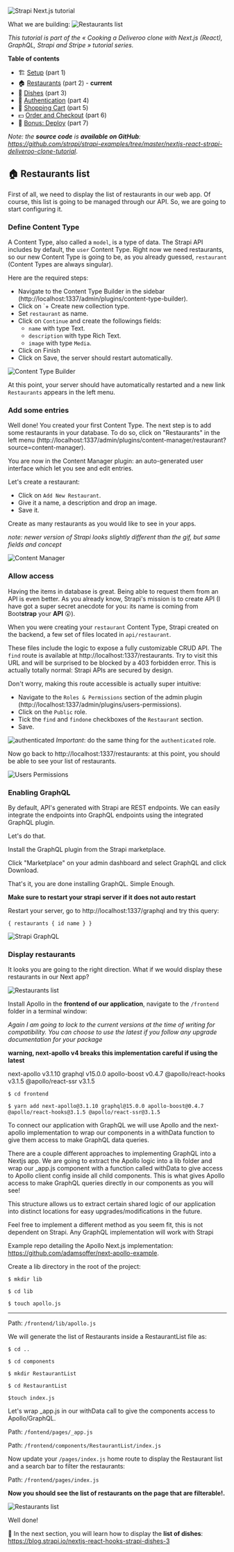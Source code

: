 ![Strapi Next.js tutorial](/content/images/2018/10/Article-Next---2.png)

What we are building:
![Restaurants list](/content/images/2018/10/ezgif.com-optimize--1-.gif)

_This tutorial is part of the « Cooking a Deliveroo clone with Next.js (React), GraphQL, Strapi and Stripe » tutorial series._

**Table of contents**

- 🏗️ [Setup](https://blog.strapi.io/nextjs-react-hooks-strapi-food-app-1) (part 1)
- 🏠 [Restaurants](https://blog.strapi.io/nextjs-react-hooks-strapi-restaurants-2) (part 2) - **current**
- 🍔 [Dishes](https://blog.strapi.io/nextjs-react-hooks-strapi-dishes-3) (part 3)
- 🔐 [Authentication](https://blog.strapi.io/nextjs-react-hooks-strapi-auth-4) (part 4)
- 🛒 [Shopping Cart](https://blog.strapi.io/nextjs-react-hooks-strapi-shopping-cart-5) (part 5)
- 💵 [Order and Checkout](https://blog.strapi.io/strapi-next-order-checkout) (part 6)
- 🚀 [Bonus: Deploy](https://blog.strapi.io/strapi-next-deploy) (part 7)

_Note: the **source code** is **available on GitHub**: https://github.com/strapi/strapi-examples/tree/master/nextjs-react-strapi-deliveroo-clone-tutorial_.

## 🏠 Restaurants list

First of all, we need to display the list of restaurants in our web app. Of course, this list is going to be managed through our API. So, we are going to start configuring it.

### Define Content Type

A Content Type, also called a `model`, is a type of data. The Strapi API includes by default, the `user` Content Type. Right now we need restaurants, so our new Content Type is going to be, as you already guessed, `restaurant` (Content Types are always singular).

Here are the required steps:

- Navigate to the Content Type Builder in the sidebar (http://localhost:1337/admin/plugins/content-type-builder).
- Click on `+ Create new collection type.
- Set `restaurant` as name.
- Click on `Continue` and create the followings fields:
  - `name` with type Text.
  - `description` with type Rich Text.
  - `image` with type `Media`.
- Click on Finish
- Click on Save, the server should restart automatically.

![Content Type Builder](/content/images/2020/04/ezgif.com-optimize--6-.gif)

At this point, your server should have automatically restarted and a new link `Restaurants` appears in the left menu.

### Add some entries

Well done! You created your first Content Type. The next step is to add some restaurants in your database. To do so, click on "Restaurants" in the left menu (http://localhost:1337/admin/plugins/content-manager/restaurant?source=content-manager).

You are now in the Content Manager plugin: an auto-generated user interface which let you see and edit entries.

Let's create a restaurant:

- Click on `Add New Restaurant`.
- Give it a name, a description and drop an image.
- Save it.

Create as many restaurants as you would like to see in your apps.

_note: newer version of Strapi looks slightly different than the gif, but same fields and concept_

![Content Manager](/content/images/2018/07/content-manager-restaurant.gif)

### Allow access

Having the items in database is great. Being able to request them from an API is even better. As you already know, Strapi's mission is to create API (I have got a super secret anecdote for you: its name is coming from Boot**strap** your **API** 😮).

When you were creating your `restaurant` Content Type, Strapi created on the backend, a few set of files located in `api/restaurant`.

These files include the logic to expose a fully customizable CRUD API. The `find` route is available at http://localhost:1337/restaurants. Try to visit this URL and will be surprised to be blocked by a 403 forbidden error. This is actually totally normal: Strapi APIs are secured by design.

Don't worry, making this route accessible is actually super intuitive:

- Navigate to the `Roles & Permissions` section of the admin plugin (http://localhost:1337/admin/plugins/users-permissions).
- Click on the `Public` role.
- Tick the `find` and `findone` checkboxes of the `Restaurant` section.
- Save.

![authenticated](/content/images/2020/04/Screen-Shot-2020-04-15-at-7.48.30-PM.png)
_Important_: do the same thing for the `authenticated` role.

Now go back to http://localhost:1337/restaurants: at this point, you should be able to see your list of restaurants.

![Users Permissions](/content/images/2018/07/users-permissions-restaurants-1.gif)

### Enabling GraphQL

By default, API's generated with Strapi are REST endpoints. We can easily integrate the endpoints into GraphQL endpoints using the integrated GraphQL plugin.

Let's do that.

Install the GraphQL plugin from the Strapi marketplace.

Click "Marketplace" on your admin dashboard and select GraphQL and click Download.

That's it, you are done installing GraphQL. Simple Enough.

**Make sure to restart your strapi server if it does not auto restart**

Restart your server, go to http://localhost:1337/graphql and try this query:

`{ restaurants { id name } }`

![Strapi GraphQL](/content/images/2019/09/ezgif.com-optimize--1-.gif)

### Display restaurants

It looks you are going to the right direction. What if we would display these restaurants in our Next app?

![Restaurants list](/content/images/2018/10/ezgif.com-optimize--1-.gif)

Install Apollo in the **frontend of our application**, navigate to the `/frontend` folder in a terminal window:

_Again I am going to lock to the current versions at the time of writing for compatibility. You can choose to use the latest if you follow any upgrade documentation for your package_

**warning, next-apollo v4 breaks this implementation careful if using the latest**

next-apollo v3.1.10
graphql v15.0.0
apollo-boost v0.4.7
@apollo/react-hooks v3.1.5
@apollo/react-ssr v3.1.5

`$ cd frontend`

`$ yarn add next-apollo@3.1.10 graphql@15.0.0 apollo-boost@0.4.7 @apollo/react-hooks@3.1.5 @apollo/react-ssr@3.1.5`

To connect our application with GraphQL we will use Apollo and the next-apollo implementation to wrap our components in a withData function to give them access to make GraphQL data queries.

There are a couple different approaches to implementing GraphQL into a Nextjs app. We are going to extract the Apollo logic into a lib folder and wrap our \_app.js component with a function called withData to give access to Apollo client config inside all child components. This is what gives Apollo access to make GraphQL queries directly in our components as you will see!

This structure allows us to extract certain shared logic of our application into distinct locations for easy upgrades/modifications in the future.

Feel free to implement a different method as you seem fit, this is not dependent on Strapi. Any GraphQL implementation will work with Strapi

Example repo detailing the Apollo Next.js implementation:
https://github.com/adamsoffer/next-apollo-example.

Create a lib directory in the root of the project:

`$ mkdir lib`

`$ cd lib`

`$ touch apollo.js`

---

Path: `/frontend/lib/apollo.js`

<script src="https://gist.github.com/ryanbelke/44964458090e943030863260a572eee4.js"></script>

We will generate the list of Restaurants inside a RestaurantList file as:

`$ cd ..`

`$ cd components`

`$ mkdir RestaurantList`

`$ cd RestaurantList`

`$touch index.js`

Let's wrap \_app.js in our withData call to give the components access to Apollo/GraphQL.

Path: `/fontend/pages/_app.js`

<script src="https://gist.github.com/ryanbelke/07308115af9dbe209ff1052d005f9e36.js"></script>

Path: `/frontend/components/RestaurantList/index.js`

<script src="https://gist.github.com/ryanbelke/11a97da6201b1c11ff04f7a81aa797ef.js"></script>

Now update your `/pages/index.js` home route to display the Restaurant list and a search bar to filter the restaurants:

Path: `/frontend/pages/index.js`

<script src="https://gist.github.com/ryanbelke/4ff801d367b4e4353a2b52bd209b1811.js"></script>

**Now you should see the list of restaurants on the page that are filterable!.**

![Restaurants list](/content/images/2018/10/ezgif.com-optimize--1-.gif)

Well done!

🍔 In the next section, you will learn how to display the **list of dishes**: https://blog.strapi.io/nextjs-react-hooks-strapi-dishes-3
